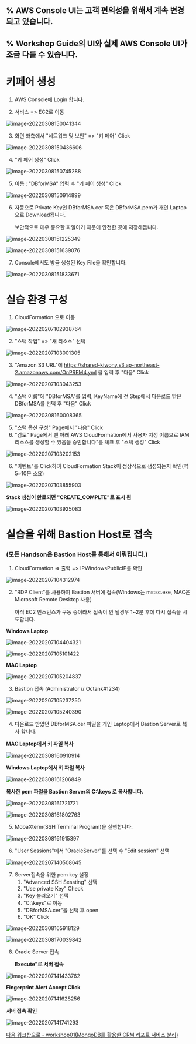 ## % AWS Console UI는 고객 편의성을 위해서 계속 변경되고 있습니다. 

## % Workshop Guide의 UI와 실제 AWS Console UI가 조금 다를 수 있습니다.

# 키페어 생성

1. AWS Console에 Login 합니다.

2. 서비스 => EC2로 이동

![image-20220308150041344](images/image-20220308150041344.png)



3. 화면 좌측에서 "네트워크 및 보안" => "키 페어" Click

![image-20220308150436606](images/image-20220308150436606.png)



4. "키 페어 생성" Click

![image-20220308150745288](images/image-20220308150745288.png)



5. 이름 : "DBforMSA" 입력 후 "키 페어 생성" Click

![image-20220308150914899](images/image-20220308150914899.png)



6. 자동으로 Private Key인 DBforMSA.cer 혹은 DBforMSA.pem가 개인 Laptop으로 Download됩니다. 

   보안적으로 매우 중요한 파일이기 때문에 안전한 곳에 저장해둡니다.

![image-20220308151225349](images/image-20220308151225349.png)



![image-20220308151639076](images/image-20220308151639076.png)

7. Console에서도 방금 생성된 Key File을 확인합니다.

![image-20220308151833671](images/image-20220308151833671.png)

# 실습 환경 구성

1. CloudFormation 으로 이동

![image-20220207102938764](images/image-20220207102938764.png)



2. "스택 작업" => "새 리소스" 선택

![image-20220207103001305](images/image-20220207103001305.png)



3. "Amazon S3 URL"에 https://shared-kiwony.s3.ap-northeast-2.amazonaws.com/OnPREM4.yml 을 입력 후 "다음" Click

![image-20220207103043253](images/image-20220207103043253.png)



4. "스택 이름"에 "DBforMSA"를 입력, KeyName에 전 Step에서 다운로드 받은 DBforMSA를 선택 후 "다음" Click

![image-20220308160008365](images/image-20220308160008365.png)



5. "스택 옵션 구성" Page에서 "다음" Click
5. "검토" Page에서 맨 아래 AWS CloudFormation에서 사용자 지정 이름으로 IAM 리소스를 생성할 수 있음을 승인합니다"를 체크 후 "스택 생성" Click

![image-20220207103202153](images/image-20220207103202153.png)



6. "이벤트"를 Click하여 CloudFormation Stack이 정상적으로 생성되는지 확인(약 5~10분 소요)

![image-20220207103855903](images/image-20220207103855903.png)



**Stack 생성이 완료되면 "CREATE_COMPLTE"로 표시 됨**

![image-20220207103925083](images/image-20220207103925083.png)



# 실습을 위해 Bastion Host로 접속

### (모든 Handson은 Bastion Host를 통해서 이뤄집니다.)



1. CloudFormation => 출력 => IPWindowsPublicIP를 확인

![image-20220207104312974](images/image-20220207104312974.png)



2. "RDP Client"를 사용하여 Bastion 서버에 접속(Windows는 mstsc.exe, MAC은 Microsoft Remote Desktop 사용)

   아직 EC2 인스턴스가 구동 중이라서 접속이 안 될경우 1~2분 후에 다시 접속을 시도합니다.

**Windows Laptop**

![image-20220207104404321](images/image-20220207104404321.png)

![image-20220207105101422](images/image-20220207105101422.png)



**MAC Laptop**

![image-20220207105204837](images/image-20220207105204837.png)



3. Bastion 접속 (Administrator // Octank#1234)

![image-20220207105237250](images/image-20220207105237250.png)



![image-20220207105240390](images/image-20220207105240390.png)



4. 다운로드 받았던 DBforMSA.cer 파일을 개인 Laptop에서 Bastion Server로 복사 합니다.

**MAC Laptop에서 키 파일 복사**

![image-20220308160910914](images/image-20220308160910914.png)



**Windows Laptop에서 키 파일 복사**

![image-20220308161206849](images/image-20220308161206849.png)



**복사한 pem 파일을 Bastion Server의 C:\keys 로 복사합니다.**



![image-20220308161721721](images/image-20220308161721721.png)

![image-20220308161802763](images/image-20220308161802763.png)



5. MobaXterm(SSH Terminal Program)을 실행합니다.

![image-20220308161915397](images/image-20220308161915397.png)





6. "User Sessions"에서 "OracleServer"를 선택 후 "Edit session" 선택

![image-20220207140508645](images/image-20220207140508645.png)



7. Server접속을 위한 pem key 설정
   1. "Advanced SSH Sessting" 선택
   2. "Use private Key" Check
   3. "Key 불러오기" 선택
   4. "C:\keys"로 이동
   5. "DBforMSA.cer"을 선택 후 open
   6. "OK" Click

![image-20220308165918129](images/image-20220308165918129.png)



![image-20220308170039842](images/image-20220308170039842.png)



8. Oracle Server 접속

   **Execute"로 서버 접속**

![image-20220207141433762](images/image-20220207141433762.png)

**Fingerprint Alert Accept Click**

![image-20220207141628256](images/image-20220207141628256.png)



**서버 접속 확인**

![image-20220207141741293](images/image-20220207141741293.png)





[다음 워크샵으로 - workshop01(MongoDB를 활용한 CRM 리포트 서비스 분리) ](../workshop01/workshop01.md) 
